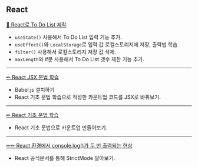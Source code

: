 ## React

[📝 React로 To Do List 제작](https://velog.io/@sweet_pumpkin/%EB%AC%B4%EC%9E%91%EC%A0%95-%EB%94%B0%EB%9D%BC%ED%95%98%EA%B8%B0-%EB%84%88%EC%9D%98-%ED%95%A0-%EC%9D%BC%EC%9D%80%E3%80%82React%EB%A1%9C-To-Do-List-%EB%A7%8C%EB%93%A4%EA%B8%B0)<br />
  - `useState()` 사용해서 To Do List 입력 기능 추가.
  - `useEffect()`와 `LocalStorage`로 입력 값 로컬스토리지에 저장, 출력법 학습
  - `filter()` 사용해서 로컬스토리지 저장 값 삭제.
  - `maxLength`와 if문 사용해서 To Do List 갯수 제한 기능 추가.

---

[✏ React JSX 문법 학습](https://velog.io/@sweet_pumpkin/%EB%AC%B4%EC%9E%91%EC%A0%95-%EB%94%B0%EB%9D%BC%ED%95%98%EA%B8%B0-%EB%82%98.%EB%A6%AC%EC%95%A1%ED%8A%B8.%EC%93%B0%EB%8A%94%EB%8D%B0.%EB%82%B4.%EB%8F%99%EB%85%84%EB%B0%B0%EB%93%A4.%EB%8B%A4.JSX.%EC%93%B4%EB%8B%A4)<br />
  - Babel.js 설치하기
  - React 기초 문법 학습으로 작성한 카운트업 코드를 JSX로 바꿔보기.

---

[✏ React 기초 문법 학습](https://velog.io/@sweet_pumpkin/%EB%AC%B4%EC%9E%91%EC%A0%95-%EB%94%B0%EB%9D%BC%ED%95%98%EA%B8%B0-%EB%B0%94%EB%8B%90%EB%9D%BCJS%EC%99%80-%EB%B9%84%EA%B5%90%ED%95%B4%EB%B3%B4%EB%8A%94-ReactJS-%EA%B8%B0%EC%B4%88-%EB%AC%B8%EB%B2%95%EC%95%84%EB%AC%B4%EB%8F%84-%EC%95%88-%EC%94%80)<br />
  - React 기초 문법으로 카운트업 만들어보기.

---

[✏✏ React 환경에서 console.log()가 두 번 출력되는 현상](https://velog.io/@sweet_pumpkin/%EB%AC%B4%EC%9E%91%EC%A0%95-%EB%94%B0%EB%9D%BC%ED%95%98%EA%B8%B0-%EC%95%84%EB%8B%88-%EC%99%9C-%EC%BD%94%EB%93%9C%EA%B0%80-%EB%91%90-%EB%B2%88-%EC%B6%9C%EB%A0%A5%EB%90%98%EB%8A%94-%EA%B1%B4%EB%8D%B0-React-StrictMode)<br />
  - React 공식문서를 통해 StrictMode 알아보기.